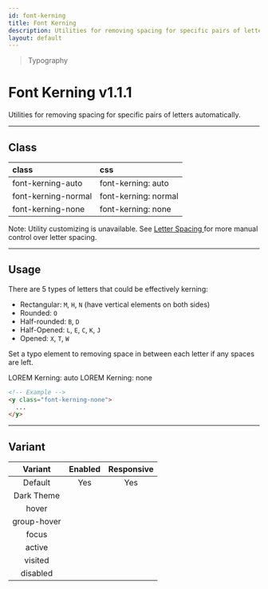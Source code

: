 ```yaml
---
id: font-kerning
title: Font Kerning
description: Utilities for removing spacing for specific pairs of letters automatically.
layout: default
---
```


> Typography

# Font Kerning <span class="ml-1 px-2 py-1 text-sm text-gray-600 dark:text-charcoal-100 bg-gray-300 dark:bg-gray-600">v1.1.1</span>

Utilities for removing spacing for specific pairs of letters automatically.

---

## Class

| <span class="px-3 py-1 text-white dark:text-charcoal-100 bg-charcoal-100 dark:bg-gray-600 rounded-full">class</span> | <span class="px-3 py-1 text-white dark:text-charcoal-100 bg-charcoal-100 dark:bg-gray-600 rounded-full">css</span> |
|:--|:--|
| font-kerning-auto | font-kerning: auto |
| font-kerning-normal | font-kerning: normal |
| font-kerning-none | font-kerning: none |

<y class="mt-4 mx-4 p-3 border-l-8 border-gray-600 text-sm text-gray-600 bg-gray-200 dark:bg-gray-800">
  <span class="pr-1 font-semibold">
    Note:
  </span>
  Utility customizing is unavailable.
</y>

<y class="mt-2 mb-4 mx-4 p-3 border-l-8 border-gray-600 text-sm text-gray-600 dark:text-orange-500 bg-gray-200 dark:bg-gray-900">
  See
  <a href="/letter-spacing/">
    Letter Spacing
  </a>
  for more manual control over letter spacing.
</y>

---

## Usage

There are 5 types of letters that could be effectively kerning:

- Rectangular: `M`, `H`, `N` (have vertical elements on both sides)
- Rounded: `O`
- Half-rounded: `B`, `D`
- Half-Opened: `L`, `E`, `C`, `K`, `J`
- Opened: `X`, `T`, `W`

Set a typo element to removing space in between each letter if any spaces are left.

<y class="mt-4 mb-2 mx-auto max-w-md">
  <y class="flex">
    <y class="mx-2">
      <y class="p-4 text-4xl text-center gap-wide bg-gray-300">
        LOREM
      </y>
      <y class="pt-2 text-sm text-center">
        Kerning: auto
      </y>
    </y>
    <y class="mx-2">
      <y class="p-4 text-4xl gap-tight text-center bg-gray-300">
        LOREM
      </y>
      <y class="pt-2 text-sm text-center">
        Kerning: none
      </y>
    </y>
  </y>
</y>

```html
<!-- Example -->
<y class="font-kerning-none">
  ...
</y>
```

---

## Variant

| <span class="font-semibold underline">Variant</span> | <span class="font-semibold underline">Enabled</span> | <span class="font-semibold underline">Responsive</span> |
|:-:|:-:|:-:|
| Default | Yes | Yes |
| Dark Theme | | |
| hover| | |
| group-hover | | |
| focus | | |
| active | | |
| visited | | |
| disabled | | |